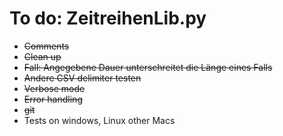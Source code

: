 # To do: ZeitreihenLib.py

- ~~Comments~~
- ~~Clean up~~
- ~~Fall: Angegebene Dauer unterschreitet die Länge eines Falls~~
- ~~Andere CSV delimiter testen~~
- ~~Verbose mode~~
- ~~Error handling~~
- ~~git~~
- Tests on windows, Linux other Macs